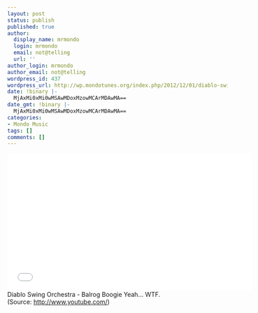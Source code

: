 ```yaml
---
layout: post
status: publish
published: true
author:
  display_name: mrmondo
  login: mrmondo
  email: not@telling
  url: ''
author_login: mrmondo
author_email: not@telling
wordpress_id: 437
wordpress_url: http://wp.mondotunes.org/index.php/2012/12/01/diablo-swing-orchestra-balrog-boogie-yeah/
date: !binary |-
  MjAxMi0xMi0wMSAwMDoxMzowMCArMDAwMA==
date_gmt: !binary |-
  MjAxMi0xMi0wMSAwMDoxMzowMCArMDAwMA==
categories:
- Mondo Music
tags: []
comments: []
---
```

<iframe width="560" height="315" src="//www.youtube.com/embed/73pFrqn5PcM" frameborder="0"> </iframe>
Diablo Swing Orchestra - Balrog Boogie
Yeah&#8230; WTF.
<div class="attribution">(<span>Source:</span> <a href="http://www.youtube.com/">http://www.youtube.com/</a>)</div>
